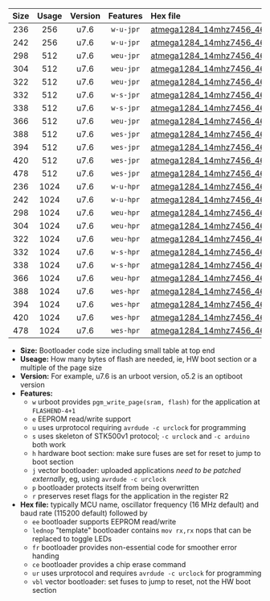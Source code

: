 |Size|Usage|Version|Features|Hex file|
|:-:|:-:|:-:|:-:|:--|
|236|256|u7.6|`w-u-jpr`|[atmega1284_14mhz7456_460800bps_ur_vbl.hex](https://raw.githubusercontent.com/stefanrueger/urboot/main/bootloaders/atmega1284/fcpu_14mhz7456/460800_bps/atmega1284_14mhz7456_460800bps_ur_vbl.hex)|
|242|256|u7.6|`w-u-jpr`|[atmega1284_14mhz7456_460800bps_lednop_ur_vbl.hex](https://raw.githubusercontent.com/stefanrueger/urboot/main/bootloaders/atmega1284/fcpu_14mhz7456/460800_bps/atmega1284_14mhz7456_460800bps_lednop_ur_vbl.hex)|
|298|512|u7.6|`weu-jpr`|[atmega1284_14mhz7456_460800bps_ee_ur_vbl.hex](https://raw.githubusercontent.com/stefanrueger/urboot/main/bootloaders/atmega1284/fcpu_14mhz7456/460800_bps/atmega1284_14mhz7456_460800bps_ee_ur_vbl.hex)|
|304|512|u7.6|`weu-jpr`|[atmega1284_14mhz7456_460800bps_ee_lednop_ur_vbl.hex](https://raw.githubusercontent.com/stefanrueger/urboot/main/bootloaders/atmega1284/fcpu_14mhz7456/460800_bps/atmega1284_14mhz7456_460800bps_ee_lednop_ur_vbl.hex)|
|322|512|u7.6|`weu-jpr`|[atmega1284_14mhz7456_460800bps_ee_lednop_fr_ur_vbl.hex](https://raw.githubusercontent.com/stefanrueger/urboot/main/bootloaders/atmega1284/fcpu_14mhz7456/460800_bps/atmega1284_14mhz7456_460800bps_ee_lednop_fr_ur_vbl.hex)|
|332|512|u7.6|`w-s-jpr`|[atmega1284_14mhz7456_460800bps_vbl.hex](https://raw.githubusercontent.com/stefanrueger/urboot/main/bootloaders/atmega1284/fcpu_14mhz7456/460800_bps/atmega1284_14mhz7456_460800bps_vbl.hex)|
|338|512|u7.6|`w-s-jpr`|[atmega1284_14mhz7456_460800bps_lednop_vbl.hex](https://raw.githubusercontent.com/stefanrueger/urboot/main/bootloaders/atmega1284/fcpu_14mhz7456/460800_bps/atmega1284_14mhz7456_460800bps_lednop_vbl.hex)|
|366|512|u7.6|`weu-jpr`|[atmega1284_14mhz7456_460800bps_ee_lednop_fr_ce_ur_vbl.hex](https://raw.githubusercontent.com/stefanrueger/urboot/main/bootloaders/atmega1284/fcpu_14mhz7456/460800_bps/atmega1284_14mhz7456_460800bps_ee_lednop_fr_ce_ur_vbl.hex)|
|388|512|u7.6|`wes-jpr`|[atmega1284_14mhz7456_460800bps_ee_vbl.hex](https://raw.githubusercontent.com/stefanrueger/urboot/main/bootloaders/atmega1284/fcpu_14mhz7456/460800_bps/atmega1284_14mhz7456_460800bps_ee_vbl.hex)|
|394|512|u7.6|`wes-jpr`|[atmega1284_14mhz7456_460800bps_ee_lednop_vbl.hex](https://raw.githubusercontent.com/stefanrueger/urboot/main/bootloaders/atmega1284/fcpu_14mhz7456/460800_bps/atmega1284_14mhz7456_460800bps_ee_lednop_vbl.hex)|
|420|512|u7.6|`wes-jpr`|[atmega1284_14mhz7456_460800bps_ee_lednop_fr_vbl.hex](https://raw.githubusercontent.com/stefanrueger/urboot/main/bootloaders/atmega1284/fcpu_14mhz7456/460800_bps/atmega1284_14mhz7456_460800bps_ee_lednop_fr_vbl.hex)|
|478|512|u7.6|`wes-jpr`|[atmega1284_14mhz7456_460800bps_ee_lednop_fr_ce_vbl.hex](https://raw.githubusercontent.com/stefanrueger/urboot/main/bootloaders/atmega1284/fcpu_14mhz7456/460800_bps/atmega1284_14mhz7456_460800bps_ee_lednop_fr_ce_vbl.hex)|
|236|1024|u7.6|`w-u-hpr`|[atmega1284_14mhz7456_460800bps_ur.hex](https://raw.githubusercontent.com/stefanrueger/urboot/main/bootloaders/atmega1284/fcpu_14mhz7456/460800_bps/atmega1284_14mhz7456_460800bps_ur.hex)|
|242|1024|u7.6|`w-u-hpr`|[atmega1284_14mhz7456_460800bps_lednop_ur.hex](https://raw.githubusercontent.com/stefanrueger/urboot/main/bootloaders/atmega1284/fcpu_14mhz7456/460800_bps/atmega1284_14mhz7456_460800bps_lednop_ur.hex)|
|298|1024|u7.6|`weu-hpr`|[atmega1284_14mhz7456_460800bps_ee_ur.hex](https://raw.githubusercontent.com/stefanrueger/urboot/main/bootloaders/atmega1284/fcpu_14mhz7456/460800_bps/atmega1284_14mhz7456_460800bps_ee_ur.hex)|
|304|1024|u7.6|`weu-hpr`|[atmega1284_14mhz7456_460800bps_ee_lednop_ur.hex](https://raw.githubusercontent.com/stefanrueger/urboot/main/bootloaders/atmega1284/fcpu_14mhz7456/460800_bps/atmega1284_14mhz7456_460800bps_ee_lednop_ur.hex)|
|322|1024|u7.6|`weu-hpr`|[atmega1284_14mhz7456_460800bps_ee_lednop_fr_ur.hex](https://raw.githubusercontent.com/stefanrueger/urboot/main/bootloaders/atmega1284/fcpu_14mhz7456/460800_bps/atmega1284_14mhz7456_460800bps_ee_lednop_fr_ur.hex)|
|332|1024|u7.6|`w-s-hpr`|[atmega1284_14mhz7456_460800bps.hex](https://raw.githubusercontent.com/stefanrueger/urboot/main/bootloaders/atmega1284/fcpu_14mhz7456/460800_bps/atmega1284_14mhz7456_460800bps.hex)|
|338|1024|u7.6|`w-s-hpr`|[atmega1284_14mhz7456_460800bps_lednop.hex](https://raw.githubusercontent.com/stefanrueger/urboot/main/bootloaders/atmega1284/fcpu_14mhz7456/460800_bps/atmega1284_14mhz7456_460800bps_lednop.hex)|
|366|1024|u7.6|`weu-hpr`|[atmega1284_14mhz7456_460800bps_ee_lednop_fr_ce_ur.hex](https://raw.githubusercontent.com/stefanrueger/urboot/main/bootloaders/atmega1284/fcpu_14mhz7456/460800_bps/atmega1284_14mhz7456_460800bps_ee_lednop_fr_ce_ur.hex)|
|388|1024|u7.6|`wes-hpr`|[atmega1284_14mhz7456_460800bps_ee.hex](https://raw.githubusercontent.com/stefanrueger/urboot/main/bootloaders/atmega1284/fcpu_14mhz7456/460800_bps/atmega1284_14mhz7456_460800bps_ee.hex)|
|394|1024|u7.6|`wes-hpr`|[atmega1284_14mhz7456_460800bps_ee_lednop.hex](https://raw.githubusercontent.com/stefanrueger/urboot/main/bootloaders/atmega1284/fcpu_14mhz7456/460800_bps/atmega1284_14mhz7456_460800bps_ee_lednop.hex)|
|420|1024|u7.6|`wes-hpr`|[atmega1284_14mhz7456_460800bps_ee_lednop_fr.hex](https://raw.githubusercontent.com/stefanrueger/urboot/main/bootloaders/atmega1284/fcpu_14mhz7456/460800_bps/atmega1284_14mhz7456_460800bps_ee_lednop_fr.hex)|
|478|1024|u7.6|`wes-hpr`|[atmega1284_14mhz7456_460800bps_ee_lednop_fr_ce.hex](https://raw.githubusercontent.com/stefanrueger/urboot/main/bootloaders/atmega1284/fcpu_14mhz7456/460800_bps/atmega1284_14mhz7456_460800bps_ee_lednop_fr_ce.hex)|

- **Size:** Bootloader code size including small table at top end
- **Useage:** How many bytes of flash are needed, ie, HW boot section or a multiple of the page size
- **Version:** For example, u7.6 is an urboot version, o5.2 is an optiboot version
- **Features:**
  + `w` urboot provides `pgm_write_page(sram, flash)` for the application at `FLASHEND-4+1`
  + `e` EEPROM read/write support
  + `u` uses urprotocol requiring `avrdude -c urclock` for programming
  + `s` uses skeleton of STK500v1 protocol; `-c urclock` and `-c arduino` both work
  + `h` hardware boot section: make sure fuses are set for reset to jump to boot section
  + `j` vector bootloader: uploaded applications *need to be patched externally*, eg, using `avrdude -c urclock`
  + `p` bootloader protects itself from being overwritten
  + `r` preserves reset flags for the application in the register R2
- **Hex file:** typically MCU name, oscillator frequency (16 MHz default) and baud rate (115200 default) followed by
  + `ee` bootloader supports EEPROM read/write
  + `lednop` "template" bootloader contains `mov rx,rx` nops that can be replaced to toggle LEDs
  + `fr` bootloader provides non-essential code for smoother error handing
  + `ce` bootloader provides a chip erase command
  + `ur` uses urprotocol and requires `avrdude -c urclock` for programming
  + `vbl` vector bootloader: set fuses to jump to reset, not the HW boot section
